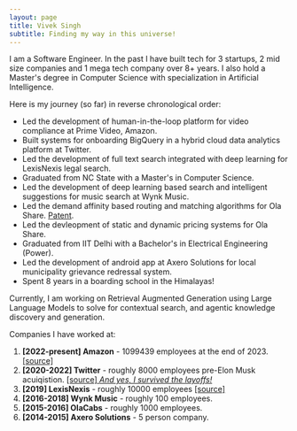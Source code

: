 ```yaml
---
layout: page
title: Vivek Singh
subtitle: Finding my way in this universe!
---
```


I am a Software Engineer. In the past I have built tech for 3 startups, 2 mid size companies and 1 mega tech company over 8+ years. I also hold a Master's degree in Computer Science with specialization in Artificial Intelligence. 

Here is my journey (so far) in reverse chronological order:
- Led the development of human-in-the-loop platform for video compliance at Prime Video, Amazon.
- Built systems for onboarding BigQuery in a hybrid cloud data analytics platform at Twitter.
- Led the development of full text search integrated with deep learning for LexisNexis legal search.
- Graduated from NC State with a Master's in Computer Science.
- Led the development of deep learning based search and intelligent suggestions for music search at Wynk Music.
- Led the demand affinity based routing and matching algorithms for Ola Share. [Patent](https://patentcenter.uspto.gov/applications/16729407https://patentcenter.uspto.gov/applications/16729407).
- Led the devleopment of static and dynamic pricing systems for Ola Share.
- Graduated from IIT Delhi with a Bachelor's in Electrical Engineering (Power).
- Led the development of android app at Axero Solutions for local municipality grievance redressal system.
- Spent 8 years in a boarding school in the Himalayas!

Currently, I am working on Retrieval Augmented Generation using Large Language Models to solve for contextual search, and agentic knowledge discovery and generation.


Companies I have worked at:
1. **[2022-present] Amazon** - 1099439 employees at the end of 2023. [\[source\]](https://www.aboutamazon.com/news/workplace/our-workforce-data)
2. **[2020-2022] Twitter** - roughly 8000 employees pre-Elon Musk acuiqistion. [\[source\] _And yes, I survived the layoffs!_](https://en.wikipedia.org/wiki/Acquisition_of_Twitter_by_Elon_Musk)
3. **[2019] LexisNexis** - roughly 10000 employees [\[source\]](https://www.lexisnexis.com/en-us/about-us/career/culture.page)
4. **[2016-2018] Wynk Music** - roughly 100 employees.
5. **[2015-2016] OlaCabs** - roughly 1000 employees.
6. **[2014-2015] Axero Solutions** - 5 person company.
